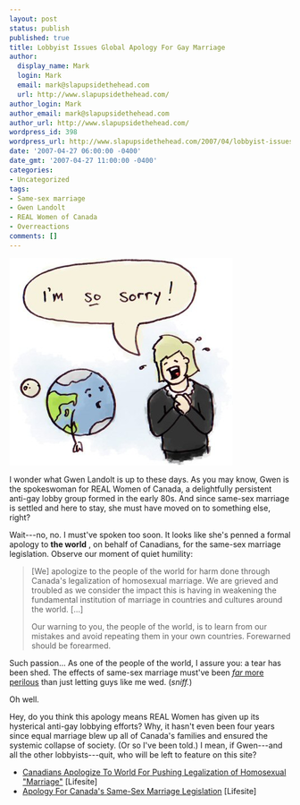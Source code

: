 ```yaml
---
layout: post
status: publish
published: true
title: Lobbyist Issues Global Apology For Gay Marriage
author:
  display_name: Mark
  login: Mark
  email: mark@slapupsidethehead.com
  url: http://www.slapupsidethehead.com/
author_login: Mark
author_email: mark@slapupsidethehead.com
author_url: http://www.slapupsidethehead.com/
wordpress_id: 398
wordpress_url: http://www.slapupsidethehead.com/2007/04/lobbyist-issues-apology/
date: '2007-04-27 06:00:00 -0400'
date_gmt: '2007-04-27 11:00:00 -0400'
categories:
- Uncategorized
tags:
- Same-sex marriage
- Gwen Landolt
- REAL Women of Canada
- Overreactions
comments: []
---
```

![Gwen Landolt Apology](/wp-content/media/2007/04/gwen-landolt-apology.jpg)

I wonder what Gwen Landolt is up to these days. As you may know, Gwen is the spokeswoman for REAL Women of Canada, a delightfully persistent anti-gay lobby group formed in the early 80s. And since same-sex marriage is settled and here to stay, she must have moved on to something else, right?

Wait---no, no. I must've spoken too soon. It looks like she's penned a formal apology to **the world** , on behalf of Canadians, for the same-sex marriage legislation. Observe our moment of quiet humility:

> [We] apologize to the people of the world for harm done through Canada's legalization of homosexual marriage. We are grieved and troubled as we consider the impact this is having in weakening the fundamental institution of marriage in countries and cultures around the world. [...]
> 
> Our warning to you, the people of the world, is to learn from our mistakes and avoid repeating them in your own countries. Forewarned should be forearmed.

Such passion... As one of the people of the world, I assure you: a tear has been shed. The effects of same-sex marriage must've been [_far_ more perilous](http://www.slapupsidethehead.com/2006/12/disastrous-consequences/ "The direness of it all!") than just letting guys like me wed. (_sniff._)

Oh well.

Hey, do you think this apology means REAL Women has given up its hysterical anti-gay lobbying efforts? Why, it hasn't even been four years since equal marriage blew up all of Canada's families and ensured the systemic collapse of society. (Or so I've been told.) I mean, if Gwen---and all the other lobbyists---quit, who will be left to feature on this site?

- [Canadians Apologize To World For Pushing Legalization of Homosexual "Marriage"](http://lifesite.net/ldn/2007/apr/07041110.html) [Lifesite]
- [Apology For Canada's Same-Sex Marriage Legislation](http://www.lifesite.net/ldn/2007/apr/070411a.html) [Lifesite]
